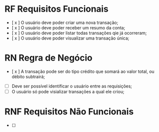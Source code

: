 # RF Requisitos Funcionais

- [ x ] O usuário deve poder criar uma nova transação;
- [ x ] O usuário deve poder receber um resumo da conta;
- [ x ] O usuário deve poder listar todas transações qie já ocorreram;
- [ x ] O usuário deve poder visualizar uma transação única;

# RN Regra de Negócio

- [ x ] A transação pode ser do tipo crédito que somará ao valor total, ou débito subtrairá;
- [ ] Deve ser possível identificar o usuário entre as requisições;
- [ ] O usuário só pode visializar transações a qual ele criou;

# RNF Requisitos Não Funcionais

- [ ]
